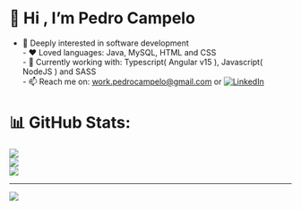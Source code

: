 # 💫 Hi , I’m Pedro Campelo
- 👀 Deeply interested in software development<br>- ❤️ Loved languages: Java, MySQL, HTML and CSS<br>- 🌱 Currently working with: Typescript( Angular v15 ),  Javascript( NodeJS ) and SASS<br>- 📫 Reach me on: work.pedrocampelo@gmail.com or  [![LinkedIn](https://img.shields.io/badge/LinkedIn-%230077B5.svg?logo=linkedin&logoColor=white)](https://www.linkedin.com/in/pedro-campelo-rico/)



# 📊 GitHub Stats:
![](https://github-readme-stats.vercel.app/api?username=WorkPedroCampelo&theme=vue-dark&hide_border=false&include_all_commits=false&count_private=false)<br/>
![](https://github-readme-streak-stats.herokuapp.com/?user=WorkPedroCampelo&theme=vue-dark&hide_border=false)<br/>
![](https://github-readme-stats.vercel.app/api/top-langs/?username=WorkPedroCampelo&theme=vue-dark&hide_border=false&include_all_commits=false&count_private=false&layout=compact)

---
[![](https://visitcount.itsvg.in/api?id=WorkPedroCampelo&icon=0&color=0)](https://visitcount.itsvg.in)

<!-- Proudly created with GPRM ( https://gprm.itsvg.in ) -->
